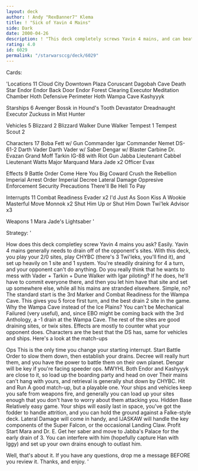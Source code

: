 ```yaml
---
layout: deck
author: ! Andy "RexBanner7" Klema
title: ! "Sick of Yavin 4 Mains"
side: Dark
date: 2000-04-26
description: ! "This deck completely screws Yavin 4 mains, and can beat a large variety of other decks."
rating: 4.0
id: 6029
permalink: "/starwarsccg/deck/6029"
---
```

Cards: 

'Locations 11
Cloud City Downtown Plaza
Coruscant
Dagobah Cave
Death Star
Endor
Endor Back Door
Endor Forest Clearing
Executor Meditation Chamber
Hoth Defensive Perimeter
Hoth Wampa Cave
Kashyyyk

Starships 6
Avenger
Bossk in Hound's Tooth
Devastator
Dreadnaught
Executor
Zuckuss in Mist Hunter

Vehicles 5
Blizzard 2
Blizzard Walker
Dune Walker
Tempest 1
Tempest Scout 2

Characters 17
Boba Fett w/ Gun
Commander Igar
Commander Nemet
DS-61-2
Darth Vader
Darth Vader w/ Saber
Dengar w/ Blaster Carbine
Dr. Evazan
Grand Moff Tarkin
IG-88 with Riot Gun
Jabba
Lieutenant Cabbel
Lieutenant Watts
Major Marquand
Mara Jade x2
Officer Evax

Effects 9
Battle Order
Come Here You Big Coward
Crush the Rebellion
Imperial Arrest Order
Imperial Decree
Lateral Damage
Oppresive Enforcement
Security Precautions
There'll Be Hell To Pay

Interrupts 11
Combat Readiness
Evader x2
I'd Just As Soon Kiss A Wookie
Masterful Move
Monnok x2
Shut Him Up or Shut Him Down
Twi'lek Advisor x3

Weapons 1
Mara Jade's Lightsaber
'

Strategy: '

How does this deck completley screw Yavin 4 mains you ask? Easily. Yavin 4 mains generally needs to drain off of the opponent's sites. With this deck, you play your 2/0 sites, play CHYBC (there's 3 Twi'leks, you'll find it), and set up heavily on 1 site and 1 system. You're steadily draining for 4 a turn, and your opponent can't do anything. Do you really think that he wants to mess with Vader + Tarkin + Dune Walker with Igar piloting? If he does, he'll have to commit everyone there, and then you let him have that site and set up somewhere else, while all his mains are stranded elsewhere. Simple, no? The standard start is the 3rd Marker and Combat Readiness for the Wampa Cave. This gives you 5 force first turn, and the best drain 2 site in the game. Why the Wampa Cave instead of the Ice Plains? You can't be Mechanical Failured (very useful), and, since EBO might be coming back with the 3rd Anthology, a -1 drain at the Wampa Cave. The rest of the sites are good draining sites, or twix sites. Effects are mostly to counter what your opponent does. Characters are the best that the DS has, same for vehicles and ships. Here's a look at the match-ups

Ops This is the only time you change your starting interrupt. Start Battle Order to slow them down, then establish your drains. Decree will really hurt them, and you have the power to battle them on their own planet. Dengar will be key if you're facing speeder ops.
MWYHL Both Endor and Kashyyyk are close to it, so load up the boarding party and head on over Their mains can't hang with yours, and retrieval is generally shut down by CHYBC.
Hit and Run A good match-up, but a playable one. Your ships and vehicles keep you safe from weapons fire, and generally you can load up your sites enough that you don't have to worry about them attacking you.
Hidden Base Relatively easy game. Your ships will easily last in space, you've got the fodder to handle attrition, and you can hold the ground against a Falke-style deck. Lateral Damage will come in handy, and IJASKAW will handle the key components of the Super Falcon, or the occasional Landing Claw.
Profit Start Mara and Dr. E. Get her saber and move to Jabba's Palace for the early drain of 3. You can interfere with him (hopefully capture Han with Iggy) and set up your own drains enough to outlast him.

Well, that's about it. If you have any questions, drop me a message BEFORE you review it. Thanks, and enjoy. '
